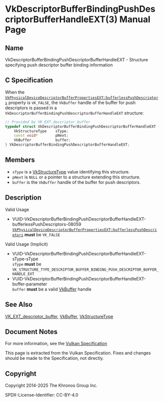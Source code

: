 # VkDescriptorBufferBindingPushDescriptorBufferHandleEXT(3) Manual Page

## Name

VkDescriptorBufferBindingPushDescriptorBufferHandleEXT - Structure specifying push descriptor buffer binding information



## [](#_c_specification)C Specification

When the [`VkPhysicalDeviceDescriptorBufferPropertiesEXT`::`bufferlessPushDescriptors`](https://registry.khronos.org/vulkan/specs/latest/html/vkspec.html#limits-bufferlessPushDescriptors) property is `VK_FALSE`, the `VkBuffer` handle of the buffer for push descriptors is passed in a `VkDescriptorBufferBindingPushDescriptorBufferHandleEXT` structure:

```c++
// Provided by VK_EXT_descriptor_buffer
typedef struct VkDescriptorBufferBindingPushDescriptorBufferHandleEXT {
    VkStructureType    sType;
    const void*        pNext;
    VkBuffer           buffer;
} VkDescriptorBufferBindingPushDescriptorBufferHandleEXT;
```

## [](#_members)Members

- `sType` is a [VkStructureType](https://registry.khronos.org/vulkan/specs/latest/man/html/VkStructureType.html) value identifying this structure.
- `pNext` is `NULL` or a pointer to a structure extending this structure.
- `buffer` is the `VkBuffer` handle of the buffer for push descriptors.

## [](#_description)Description

Valid Usage

- [](#VUID-VkDescriptorBufferBindingPushDescriptorBufferHandleEXT-bufferlessPushDescriptors-08059)VUID-VkDescriptorBufferBindingPushDescriptorBufferHandleEXT-bufferlessPushDescriptors-08059  
  [`VkPhysicalDeviceDescriptorBufferPropertiesEXT`::`bufferlessPushDescriptors`](https://registry.khronos.org/vulkan/specs/latest/html/vkspec.html#limits-bufferlessPushDescriptors) **must** be `VK_FALSE`

Valid Usage (Implicit)

- [](#VUID-VkDescriptorBufferBindingPushDescriptorBufferHandleEXT-sType-sType)VUID-VkDescriptorBufferBindingPushDescriptorBufferHandleEXT-sType-sType  
  `sType` **must** be `VK_STRUCTURE_TYPE_DESCRIPTOR_BUFFER_BINDING_PUSH_DESCRIPTOR_BUFFER_HANDLE_EXT`
- [](#VUID-VkDescriptorBufferBindingPushDescriptorBufferHandleEXT-buffer-parameter)VUID-VkDescriptorBufferBindingPushDescriptorBufferHandleEXT-buffer-parameter  
  `buffer` **must** be a valid [VkBuffer](https://registry.khronos.org/vulkan/specs/latest/man/html/VkBuffer.html) handle

## [](#_see_also)See Also

[VK\_EXT\_descriptor\_buffer](https://registry.khronos.org/vulkan/specs/latest/man/html/VK_EXT_descriptor_buffer.html), [VkBuffer](https://registry.khronos.org/vulkan/specs/latest/man/html/VkBuffer.html), [VkStructureType](https://registry.khronos.org/vulkan/specs/latest/man/html/VkStructureType.html)

## [](#_document_notes)Document Notes

For more information, see the [Vulkan Specification](https://registry.khronos.org/vulkan/specs/latest/html/vkspec.html#VkDescriptorBufferBindingPushDescriptorBufferHandleEXT)

This page is extracted from the Vulkan Specification. Fixes and changes should be made to the Specification, not directly.

## [](#_copyright)Copyright

Copyright 2014-2025 The Khronos Group Inc.

SPDX-License-Identifier: CC-BY-4.0